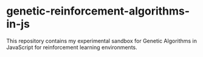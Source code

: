 # genetic-reinforcement-algorithms-in-js
This repository contains my experimental sandbox for Genetic Algorithms in JavaScript for reinforcement learning environments.
